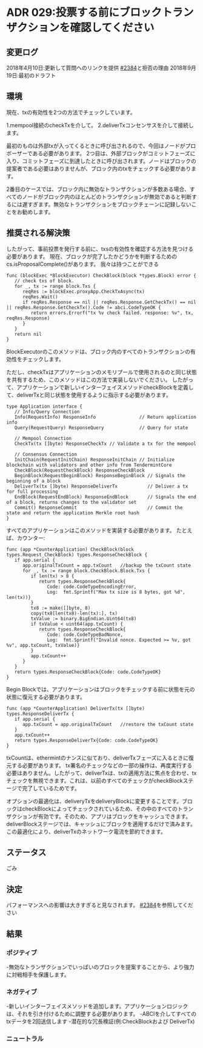 # ADR 029:投票する前にブロックトランザクションを確認してください

## 変更ログ

2018年4月10日:更新して質問へのリンクを提供
[#2384](https://github.com/tendermint/tendermint/issues/2384)と拒否の理由
2018年9月19日:最初のドラフト

## 環境

現在、txの有効性を2つの方法でチェックしています。

1.mempool接続のcheckTxを介して。
2.deliverTxコンセンサスを介して接続します。

最初のものは外部txが入ってくるときに呼び出されるので、今回はノードがプロポーザーである必要があります。 2つ目は、外部ブロックがコミットフェーズに入り、コミットフェーズに到達したときに呼び出されます。ノードはブロックの提案者である必要はありませんが、ブロック内のtxをチェックする必要があります。

2番目のケースでは、ブロック内に無効なトランザクションが多数ある場合、すべてのノードがブロック内のほとんどのトランザクションが無効であると判断するには遅すぎます。無効なトランザクションをブロックチェーンに記録しないことをお勧めします。

## 推奨される解決策

したがって、事前投票を発行する前に、txsの有効性を確認する方法を見つける必要があります。 現在、ブロックが完了したかどうかを判断するためのcs.isProposalComplete()があります。 我々は持つことができる

```
func (blockExec *BlockExecutor) CheckBlock(block *types.Block) error {
   // check txs of block.
   for _, tx := range block.Txs {
      reqRes := blockExec.proxyApp.CheckTxAsync(tx)
      reqRes.Wait()
      if reqRes.Response == nil || reqRes.Response.GetCheckTx() == nil || reqRes.Response.GetCheckTx().Code != abci.CodeTypeOK {
         return errors.Errorf("tx %v check failed. response: %v", tx, reqRes.Response)
      }
   }
   return nil
}
```

BlockExecutorのこのメソッドは、ブロック内のすべてのトランザクションの有効性をチェックします。

ただし、checkTxはアプリケーションのメモリプールで使用されるのと同じ状態を共有するため、このメソッドはこの方法で実装しないでください。 したがって、アプリケーションで新しいインターフェイスメソッドcheckBlockを定義して、deliverTxと同じ状態を使用するように指示する必要があります。

```
type Application interface {
   // Info/Query Connection
   Info(RequestInfo) ResponseInfo                // Return application info
   Query(RequestQuery) ResponseQuery             // Query for state

   // Mempool Connection
   CheckTx(tx []byte) ResponseCheckTx // Validate a tx for the mempool

   // Consensus Connection
   InitChain(RequestInitChain) ResponseInitChain // Initialize blockchain with validators and other info from TendermintCore
   CheckBlock(RequestCheckBlock) ResponseCheckBlock
   BeginBlock(RequestBeginBlock) ResponseBeginBlock // Signals the beginning of a block
   DeliverTx(tx []byte) ResponseDeliverTx           // Deliver a tx for full processing
   EndBlock(RequestEndBlock) ResponseEndBlock       // Signals the end of a block, returns changes to the validator set
   Commit() ResponseCommit                          // Commit the state and return the application Merkle root hash
}
```

すべてのアプリケーションはこのメソッドを実装する必要があります。 たとえば、カウンター:

```
func (app *CounterApplication) CheckBlock(block types.Request_CheckBlock) types.ResponseCheckBlock {
   if app.serial {
   	  app.originalTxCount = app.txCount   //backup the txCount state
      for _, tx := range block.CheckBlock.Block.Txs {
         if len(tx) > 8 {
            return types.ResponseCheckBlock{
               Code: code.CodeTypeEncodingError,
               Log:  fmt.Sprintf("Max tx size is 8 bytes, got %d", len(tx))}
         }
         tx8 := make([]byte, 8)
         copy(tx8[len(tx8)-len(tx):], tx)
         txValue := binary.BigEndian.Uint64(tx8)
         if txValue < uint64(app.txCount) {
            return types.ResponseCheckBlock{
               Code: code.CodeTypeBadNonce,
               Log:  fmt.Sprintf("Invalid nonce. Expected >= %v, got %v", app.txCount, txValue)}
         }
         app.txCount++
      }
   }
   return types.ResponseCheckBlock{Code: code.CodeTypeOK}
}
```

Begin Blockでは、アプリケーションはブロックをチェックする前に状態を元の状態に復元する必要があります。

```
func (app *CounterApplication) DeliverTx(tx []byte) types.ResponseDeliverTx {
   if app.serial {
      app.txCount = app.originalTxCount   //restore the txCount state
   }
   app.txCount++
   return types.ResponseDeliverTx{Code: code.CodeTypeOK}
}
```

txCountは、ethermintのナンスに似ており、deliverTxフェーズに入るときに復元する必要があります。 tx署名のチェックなどの一部の操作は、再度実行する必要はありません。したがって、deliverTxは、txの適用方法に焦点を合わせ、txチェックを無視できます。これは、以前のすべてのチェックがcheckBlockステージで完了しているためです。

オプションの最適化は、deliveryTxをdeliveryBlockに変更することです。ブロックはcheckBlockによってチェックされているため、その中のすべてのトランザクションが有効です。そのため、アプリはブロックをキャッシュできます。deliverBlockステージでは、キャッシュにブロックを適用するだけで済みます。この最適化により、deliverTxのネットワーク電流を節約できます。



## ステータス

ごみ

## 決定

パフォーマンスへの影響は大きすぎると見なされます。 [#2384](https://github.com/tendermint/tendermint/issues/2384)を参照してください

## 結果

### ポジティブ

-無効なトランザクションでいっぱいのブロックを提案することから、より強力に対戦相手を保護します。

### ネガティブ

-新しいインターフェイスメソッドを追加します。アプリケーションロジックは、それを引き付けるために調整する必要があります。
-ABCIを介してすべてのtxデータを2回送信します
-潜在的な冗長検証(例:CheckBlockおよび
  DeliverTx)

### ニュートラル
